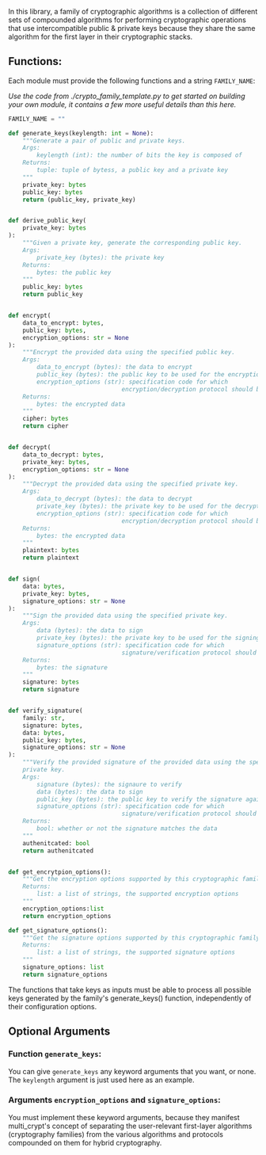 In this library, a family of cryptographic algorithms is a collection of different sets of compounded algorithms for performing cryptographic operations that use intercompatible public & private keys because they share the same algorithm for the first layer in their cryptographic stacks.

## Functions:

Each module must provide the following functions and a string `FAMILY_NAME`:

_Use the code from ./crypto_family_template.py to get started on building your own module, it contains a few more useful details than this here._

```python
FAMILY_NAME = ""

def generate_keys(keylength: int = None):
    """Generate a pair of public and private keys.
    Args:
        keylength (int): the number of bits the key is composed of
    Returns:
        tuple: tuple of bytess, a public key and a private key
    """
    private_key: bytes
    public_key: bytes
    return (public_key, private_key)


def derive_public_key(
    private_key: bytes
):
    """Given a private key, generate the corresponding public key.
    Args:
        private_key (bytes): the private key
    Returns:
        bytes: the public key
    """
    public_key: bytes
    return public_key


def encrypt(
    data_to_encrypt: bytes,
    public_key: bytes,
    encryption_options: str = None
):
    """Encrypt the provided data using the specified public key.
    Args:
        data_to_encrypt (bytes): the data to encrypt
        public_key (bytes): the public key to be used for the encryption
        encryption_options (str): specification code for which
                                encryption/decryption protocol should be used
    Returns:
        bytes: the encrypted data
    """
    cipher: bytes
    return cipher


def decrypt(
    data_to_decrypt: bytes,
    private_key: bytes,
    encryption_options: str = None
):
    """Decrypt the provided data using the specified private key.
    Args:
        data_to_decrypt (bytes): the data to decrypt
        private_key (bytes): the private key to be used for the decryption
        encryption_options (str): specification code for which
                                encryption/decryption protocol should be used
    Returns:
        bytes: the encrypted data
    """
    plaintext: bytes
    return plaintext


def sign(
    data: bytes,
    private_key: bytes,
    signature_options: str = None
):
    """Sign the provided data using the specified private key.
    Args:
        data (bytes): the data to sign
        private_key (bytes): the private key to be used for the signing
        signature_options (str): specification code for which
                                signature/verification protocol should be used
    Returns:
        bytes: the signature
    """
    signature: bytes
    return signature


def verify_signature(
    family: str,
    signature: bytes,
    data: bytes,
    public_key: bytes,
    signature_options: str = None
):
    """Verify the provided signature of the provided data using the specified
    private key.
    Args:
        signature (bytes): the signaure to verify
        data (bytes): the data to sign
        public_key (bytes): the public key to verify the signature against
        signature_options (str): specification code for which
                                signature/verification protocol should be used
    Returns:
        bool: whether or not the signature matches the data
    """
    authenitcated: bool
    return authenitcated


def get_encrytpion_options():
    """Get the encryption options supported by this cryptographic family.
    Returns:
        list: a list of strings, the supported encryption options
    """
    encryption_options:list
    return encryption_options

def get_signature_options():
    """Get the signature options supported by this cryptographic family.
    Returns:
        list: a list of strings, the supported signature options
    """
    signature_options: list
    return signature_options
```

The functions that take keys as inputs must be able to process all possible keys generated by the family's generate_keys() function, independently of their configuration options.

## Optional Arguments
### Function `generate_keys`:
You can give `generate_keys` any keyword arguments that you want, or none.
The `keylength` argument is just used here as an example.
### Arguments `encryption_options` and `signature_options`:
You must implement these keyword arguments, because they manifest multi_crypt's concept of separating the user-relevant first-layer algorithms (cryptography families) from the various algorithms and protocols compounded on them for hybrid cryptography.
